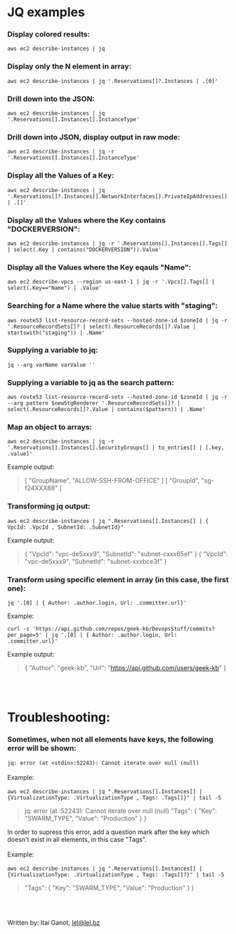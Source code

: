 # **JQ examples**

### Display colored results:

`aws ec2 describe-instances | jq `

### Display only the N element in array:

`aws ec2 describe-instances | jq '.Reservations[]?.Instances | .[0]'`

### Drill down into the JSON:

`aws ec2 describe-instances | jq '.Reservations[].Instances[].InstanceType'`

### Drill down into JSON, display output in raw mode:

`aws ec2 describe-instances | jq -r '.Reservations[].Instances[].InstanceType'`

### Display all the Values of a Key:

`aws ec2 describe-instances | jq '.Reservations[]?.Instances[].NetworkInterfaces[].PrivateIpAddresses[] | .[]'`

### Display all the Values where the Key contains "DOCKERVERSION":

`aws ec2 describe-instances | jq -r '.Reservations[].Instances[].Tags[] | select(.Key | contains("DOCKERVERSION")).Value'`

### Display all the Values where the Key eqauls "Name":

`aws ec2 describe-vpcs --region us-east-1 | jq -r '.Vpcs[].Tags[] | select(.Key=="Name") | .Value'`

### Searching for a Name where the value starts with "staging":

`aws route53 list-resource-record-sets --hosted-zone-id $zoneId | jq -r '.ResourceRecordSets[]? | select(.ResourceRecords[]?.Value | startswith("staging")) | .Name'`

### Supplying a variable to jq:

`jq --arg varName varValue ''`

### Supplying a variable to jq as the search pattern:

`aws route53 list-resource-record-sets --hosted-zone-id $zoneId | jq -r --arg pattern $newStgRenderer '.ResourceRecordSets[]? | select(.ResourceRecords[]?.Value | contains($pattern)) | .Name'`

### Map an object to arrays:

`aws ec2 describe-instances | jq -r '.Reservations[].Instances[].SecurityGroups[] | to_entries[] | [.key, .value]'`

Example output:
> [
>   "GroupName",
>   "ALLOW-SSH-FROM-OFFICE"
> ]
> [
>   "GroupId",
>   "sg-f24XXX88"
> ]

### Transforming jq output:

`aws ec2 describe-instances | jq ".Reservations[].Instances[] | { VpcId: .VpcId , SubnetId: .SubnetId}"`

Example output:
> {
>   "VpcId": "vpc-de5xxx9",
>   "SubnetId": "subnet-cxxx65ef"
> }
> {
>   "VpcId": "vpc-de5xxx9",
>   "SubnetId": "subnet-xxxbce3f"
> }

### Transform using specific element in array (in this case, the first one):

`jq '.[0] | { Author: .author.login, Url: .committer.url}'`

Example:

`curl -s 'https://api.github.com/repos/geek-kb/DevopsStuff/commits?per_page=5' | jq '.[0] | { Author: .author.login, Url: .committer.url}'`

Example output:

> {
>   "Author": "geek-kb",
>   "Url": "https://api.github.com/users/geek-kb"
> }

<br><br>

# **Troubleshooting:**

### Sometimes, when not all elements have keys, the following error will be shown:

`jq: error (at <stdin>:52243): Cannot iterate over null (null)`
<br><br>
Example:
<br><br>
`aws ec2 describe-instances | jq ".Reservations[].Instances[] | {VirtualizationType: .VirtualizationType , Tags: .Tags[]}" | tail -5`
> jq: error (at <stdin>:52243): Cannot iterate over null (null)
>   "Tags": {
>     "Key": "SWARM_TYPE",
>     "Value": "Production"
>   }
> }

In order to supress this error, add a question mark after the key which doesn't exist in all elements, in this case "Tags".
<br><br>
Example:
<br><br>
`aws ec2 describe-instances | jq ".Reservations[].Instances[] | {VirtualizationType: .VirtualizationType , Tags: .Tags[]?}" | tail -5`

>   "Tags": {
>     "Key": "SWARM_TYPE",
>     "Value": "Production"
>   }
> }


<br><br>


Written by: Itai Ganot, lel@lel.bz

